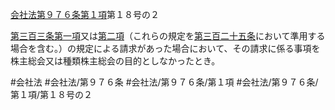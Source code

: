 [会社法第９７６条第１項](会社法＿＿＿＿第９７６条第１項)第１８号の２

[第三百三条第一項](会社法＿＿＿＿第３０３条第１項)又は[第二項](会社法＿＿＿＿第９７６条第２項)（これらの規定を[第三百二十五条](会社法＿＿＿＿第３２５条)において準用する場合を含む。）の規定による請求があった場合において、その請求に係る事項を株主総会又は種類株主総会の目的としなかったとき。


#会社法
#会社法/第９７６条
#会社法/第９７６条/第１項
#会社法/第９７６条/第１項/第１８号の２
